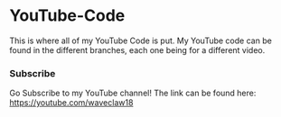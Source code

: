 # YouTube-Code
This is where all of my YouTube Code is put.
My YouTube code can be found in the different branches, each one being for a different video.

### Subscribe

Go Subscribe to my YouTube channel!
The link can be found here: https://youtube.com/waveclaw18
